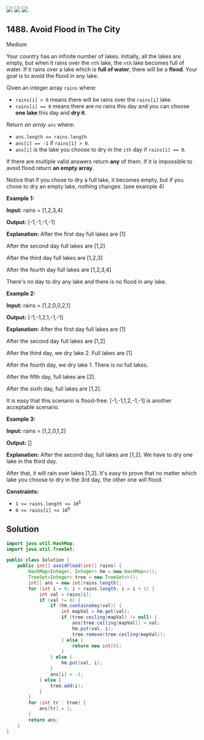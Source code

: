 [![](https://img.shields.io/github/stars/javadev/LeetCode-in-Java?label=Stars&style=flat-square)](https://github.com/javadev/LeetCode-in-Java)
[![](https://img.shields.io/github/forks/javadev/LeetCode-in-Java?label=Fork%20me%20on%20GitHub%20&style=flat-square)](https://github.com/javadev/LeetCode-in-Java/fork)
[![](https://img.shields.io/badge/-LeetCode%20in%20Kotlin-blue?style=flat-square)](https://github.com/javadev/LeetCode-in-Kotlin)

## 1488\. Avoid Flood in The City

Medium

Your country has an infinite number of lakes. Initially, all the lakes are empty, but when it rains over the `nth` lake, the `nth` lake becomes full of water. If it rains over a lake which is **full of water**, there will be a **flood**. Your goal is to avoid the flood in any lake.

Given an integer array `rains` where:

*   `rains[i] > 0` means there will be rains over the `rains[i]` lake.
*   `rains[i] == 0` means there are no rains this day and you can choose **one lake** this day and **dry it**.

Return _an array `ans`_ where:

*   `ans.length == rains.length`
*   `ans[i] == -1` if `rains[i] > 0`.
*   `ans[i]` is the lake you choose to dry in the `ith` day if `rains[i] == 0`.

If there are multiple valid answers return **any** of them. If it is impossible to avoid flood return **an empty array**.

Notice that if you chose to dry a full lake, it becomes empty, but if you chose to dry an empty lake, nothing changes. (see example 4)

**Example 1:**

**Input:** rains = [1,2,3,4]

**Output:** [-1,-1,-1,-1]

**Explanation:** After the first day full lakes are [1]

After the second day full lakes are [1,2]

After the third day full lakes are [1,2,3]

After the fourth day full lakes are [1,2,3,4]

There's no day to dry any lake and there is no flood in any lake.

**Example 2:**

**Input:** rains = [1,2,0,0,2,1]

**Output:** [-1,-1,2,1,-1,-1]

**Explanation:** After the first day full lakes are [1]

After the second day full lakes are [1,2]

After the third day, we dry lake 2. Full lakes are [1]

After the fourth day, we dry lake 1. There is no full lakes.

After the fifth day, full lakes are [2].

After the sixth day, full lakes are [1,2].

It is easy that this scenario is flood-free. [-1,-1,1,2,-1,-1] is another acceptable scenario.

**Example 3:**

**Input:** rains = [1,2,0,1,2]

**Output:** []

**Explanation:** After the second day, full lakes are [1,2]. We have to dry one lake in the third day.

After that, it will rain over lakes [1,2]. It's easy to prove that no matter which lake you choose to dry in the 3rd day, the other one will flood.

**Constraints:**

*   <code>1 <= rains.length <= 10<sup>5</sup></code>
*   <code>0 <= rains[i] <= 10<sup>9</sup></code>

## Solution

```java
import java.util.HashMap;
import java.util.TreeSet;

public class Solution {
    public int[] avoidFlood(int[] rains) {
        HashMap<Integer, Integer> hm = new HashMap<>();
        TreeSet<Integer> tree = new TreeSet<>();
        int[] ans = new int[rains.length];
        for (int i = 0; i < rains.length; i = i + 1) {
            int val = rains[i];
            if (val != 0) {
                if (hm.containsKey(val)) {
                    int mapVal = hm.get(val);
                    if (tree.ceiling(mapVal) != null) {
                        ans[tree.ceiling(mapVal)] = val;
                        hm.put(val, i);
                        tree.remove(tree.ceiling(mapVal));
                    } else {
                        return new int[0];
                    }
                } else {
                    hm.put(val, i);
                }
                ans[i] = -1;
            } else {
                tree.add(i);
            }
        }
        for (int tr : tree) {
            ans[tr] = 1;
        }
        return ans;
    }
}
```